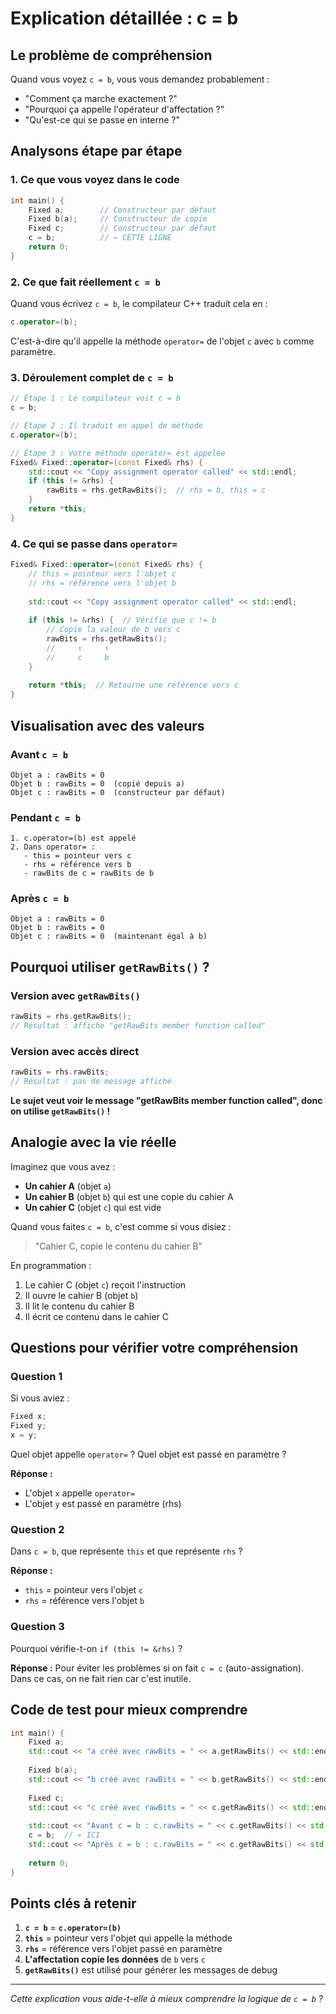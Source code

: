 # Explication détaillée : c = b

## Le problème de compréhension

Quand vous voyez `c = b`, vous vous demandez probablement :
- "Comment ça marche exactement ?"
- "Pourquoi ça appelle l'opérateur d'affectation ?"
- "Qu'est-ce qui se passe en interne ?"

## Analysons étape par étape

### 1. Ce que vous voyez dans le code
```cpp
int main() {
    Fixed a;        // Constructeur par défaut
    Fixed b(a);     // Constructeur de copie
    Fixed c;        // Constructeur par défaut
    c = b;          // ← CETTE LIGNE
    return 0;
}
```

### 2. Ce que fait réellement `c = b`

Quand vous écrivez `c = b`, le compilateur C++ traduit cela en :

```cpp
c.operator=(b);
```

C'est-à-dire qu'il appelle la méthode `operator=` de l'objet `c` avec `b` comme paramètre.

### 3. Déroulement complet de `c = b`

```cpp
// Étape 1 : Le compilateur voit c = b
c = b;

// Étape 2 : Il traduit en appel de méthode
c.operator=(b);

// Étape 3 : Votre méthode operator= est appelée
Fixed& Fixed::operator=(const Fixed& rhs) {
    std::cout << "Copy assignment operator called" << std::endl;
    if (this != &rhs) {
        rawBits = rhs.getRawBits();  // rhs = b, this = c
    }
    return *this;
}
```

### 4. Ce qui se passe dans `operator=`

```cpp
Fixed& Fixed::operator=(const Fixed& rhs) {
    // this = pointeur vers l'objet c
    // rhs = référence vers l'objet b
    
    std::cout << "Copy assignment operator called" << std::endl;
    
    if (this != &rhs) {  // Vérifie que c != b
        // Copie la valeur de b vers c
        rawBits = rhs.getRawBits();
        //     ↑     ↑
        //     c     b
    }
    
    return *this;  // Retourne une référence vers c
}
```

## Visualisation avec des valeurs

### Avant `c = b`
```
Objet a : rawBits = 0
Objet b : rawBits = 0  (copié depuis a)
Objet c : rawBits = 0  (constructeur par défaut)
```

### Pendant `c = b`
```
1. c.operator=(b) est appelé
2. Dans operator= :
   - this = pointeur vers c
   - rhs = référence vers b
   - rawBits de c = rawBits de b
```

### Après `c = b`
```
Objet a : rawBits = 0
Objet b : rawBits = 0
Objet c : rawBits = 0  (maintenant égal à b)
```

## Pourquoi utiliser `getRawBits()` ?

### Version avec `getRawBits()`
```cpp
rawBits = rhs.getRawBits();
// Résultat : affiche "getRawBits member function called"
```

### Version avec accès direct
```cpp
rawBits = rhs.rawBits;
// Résultat : pas de message affiché
```

**Le sujet veut voir le message "getRawBits member function called", donc on utilise `getRawBits()` !**

## Analogie avec la vie réelle

Imaginez que vous avez :
- **Un cahier A** (objet `a`)
- **Un cahier B** (objet `b`) qui est une copie du cahier A
- **Un cahier C** (objet `c`) qui est vide

Quand vous faites `c = b`, c'est comme si vous disiez :
> "Cahier C, copie le contenu du cahier B"

En programmation :
1. Le cahier C (objet `c`) reçoit l'instruction
2. Il ouvre le cahier B (objet `b`)
3. Il lit le contenu du cahier B
4. Il écrit ce contenu dans le cahier C

## Questions pour vérifier votre compréhension

### Question 1
Si vous aviez :
```cpp
Fixed x;
Fixed y;
x = y;
```
Quel objet appelle `operator=` ? Quel objet est passé en paramètre ?

**Réponse :**
- L'objet `x` appelle `operator=`
- L'objet `y` est passé en paramètre (rhs)

### Question 2
Dans `c = b`, que représente `this` et que représente `rhs` ?

**Réponse :**
- `this` = pointeur vers l'objet `c`
- `rhs` = référence vers l'objet `b`

### Question 3
Pourquoi vérifie-t-on `if (this != &rhs)` ?

**Réponse :**
Pour éviter les problèmes si on fait `c = c` (auto-assignation). Dans ce cas, on ne fait rien car c'est inutile.

## Code de test pour mieux comprendre

```cpp
int main() {
    Fixed a;
    std::cout << "a créé avec rawBits = " << a.getRawBits() << std::endl;
    
    Fixed b(a);
    std::cout << "b créé avec rawBits = " << b.getRawBits() << std::endl;
    
    Fixed c;
    std::cout << "c créé avec rawBits = " << c.getRawBits() << std::endl;
    
    std::cout << "Avant c = b : c.rawBits = " << c.getRawBits() << std::endl;
    c = b;  // ← ICI
    std::cout << "Après c = b : c.rawBits = " << c.getRawBits() << std::endl;
    
    return 0;
}
```

## Points clés à retenir

1. **`c = b`** = **`c.operator=(b)`**
2. **`this`** = pointeur vers l'objet qui appelle la méthode
3. **`rhs`** = référence vers l'objet passé en paramètre
4. **L'affectation copie les données** de `b` vers `c`
5. **`getRawBits()`** est utilisé pour générer les messages de debug

---

*Cette explication vous aide-t-elle à mieux comprendre la logique de `c = b` ?* 